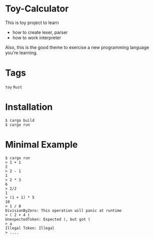 # Toy-Calculator

<!-- # Short Description -->

This is toy project to learn
- how to create lexer, parser
- how to work interpreter

Also, this is the good theme to exercise a new programming language you're learning.

# Tags

`toy` `Rust`

# Installation

```
$ cargo build
$ cargo run
```

# Minimal Example

```
$ cargo run
> 1 + 1
2
> 2 - 1
1
> 2 * 3
6
> 2/2
1
> (1 + 1) * 5
10
> 1 / 0
DivisionByZero: This operation will panic at runtime
> ( 2 + 4 (
UnexpectedToken: Expected ), but got (
> a
Illegal Token: Illegal
> ....
```

<!-- CREATED_BY_LEADYOU_README_GENERATOR -->